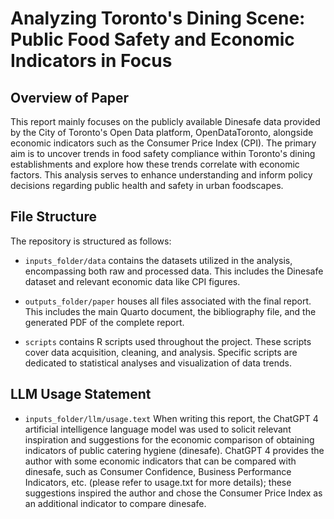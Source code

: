 # Analyzing Toronto's Dining Scene: Public Food Safety and Economic Indicators in Focus

## Overview of Paper
This report mainly focuses on the publicly available Dinesafe data provided by the City of Toronto's Open Data platform, OpenDataToronto, alongside economic indicators such as the Consumer Price Index (CPI). The primary aim is to uncover trends in food safety compliance within Toronto's dining establishments and explore how these trends correlate with economic factors. This analysis serves to enhance understanding and inform policy decisions regarding public health and safety in urban foodscapes.

## File Structure
The repository is structured as follows:

- `inputs_folder/data` contains the datasets utilized in the analysis, encompassing both raw and processed data. This includes the Dinesafe dataset and relevant economic data like CPI figures.

- `outputs_folder/paper` houses all files associated with the final report. This includes the main Quarto document, the bibliography file, and the generated PDF of the complete report.

- `scripts` contains R scripts used throughout the project. These scripts cover data acquisition, cleaning, and analysis. Specific scripts are dedicated to statistical analyses and visualization of data trends.

## LLM Usage Statement
- `inputs_folder/llm/usage.text` When writing this report, the ChatGPT 4 artificial intelligence language model was used to solicit relevant inspiration and suggestions for the economic comparison of obtaining indicators of public catering hygiene (dinesafe). ChatGPT 4 provides the author with some economic indicators that can be compared with dinesafe, such as Consumer Confidence, Business Performance Indicators, etc. (please refer to usage.txt for more details); these suggestions inspired the author and chose the Consumer Price Index as an additional indicator to compare dinesafe.
